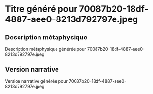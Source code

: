 # Titre généré pour 70087b20-18df-4887-aee0-8213d792797e.jpeg

## Description métaphysique
Description métaphysique générée pour 70087b20-18df-4887-aee0-8213d792797e.jpeg

## Version narrative
Version narrative générée pour 70087b20-18df-4887-aee0-8213d792797e.jpeg
